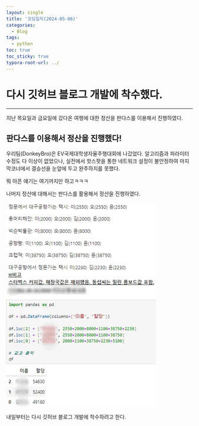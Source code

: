 ```yaml
---
layout: single
title: '코딩일지(2024-05-06)'
categories:
  - Blog
tags:
  - python
toc: true
toc_sticky: true
typora-root-url: ../
---
```








# 다시 깃허브 블로그 개발에 착수했다.
<hr>


<p>지난 목요일과 금요일에 갔다온 여행에 대한 정산을 판다스를 이용해서 진행하였다.</p>






## 판다스를 이용해서 정산을 진행했다!

우리팀(DonkeyBro)은 EV국제대학생자율주행대회에 나갔었다. 알고리즘과 파라미터 수정도 다 이상이 없었으나, 실전에서 핫스팟을 통한 네트워크 설정이 불안정하여 마지막코너에서 결승선을 눈앞에 두고 완주하지를 못했다.

뭐 아픈 얘기는 여기까지만 하고ㅋㅋㅋ

나머지 정산에 대해서는 판다스를 활용해서 정산을 진행하였다.

![AnyConv.com__1111111](/images/2024-05-04-codinglog(108)/AnyConv.com__1111111.webp)

내일부터는 다시 깃허브 블로그 개발에 착수하려고 한다.











